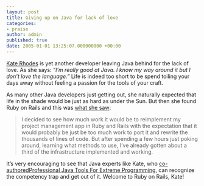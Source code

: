 ```yaml
---
layout: post
title: Giving up on Java for lack of love
categories:
- praise
author: admin
published: true
date: 2005-01-01 13:25:07.000000000 +00:00
---
```

<p><a href="http://www.masukomi.org/">Kate Rhodes</a> is yet another developer leaving Java behind for the lack of love. As she says: <i>&#8220;I&#8217;m really good at Java. I know my way around it but I don&#8217;t love the language.&#8221;</i> Life is indeed too short to be spend toiling your days away without feeling a passion for the tools of your craft.</p>
<p>As many other Java developers just getting out, she naturally expected that life in the shade would be just as hard as under the Sun. But then she found Ruby on Rails and this was <a href="http://weblog.masukomi.org/index.pl/view/rails_kicks_ass">what she saw</a>:</p>
<blockquote>I decided to see how much work it would be to reimplement my project management app in Ruby and Rails with the expectation that it would probably be just be too much work to port it and rewrite the thousands of lines of code. But after spending a few hours just poking around, learning what methods to use, I&#8217;ve already gotten about a third of the infrastructure implemented and working.</blockquote>
<p>It&#8217;s very encouraging to see that Java experts like Kate, who <a href="http://www.wrox.com/WileyCDA/WroxTitle/productCd-0764556177,descCd-authorInfo.html">co-authored</a><a href="http://www.wrox.com/WileyCDA/WroxTitle/productCd-0764556177.html">Professional Java Tools For Extreme Programming</a>, can recognize the competency trap and get out of it. Welcome to Ruby on Rails, Kate!</p>